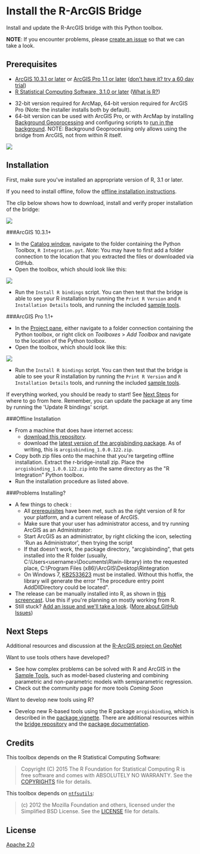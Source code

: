Install the R-ArcGIS Bridge
===========================

Install and update the R-ArcGIS bridge with this Python toolbox.

**NOTE**: If you encounter problems, please [create an issue](https://github.com/R-ArcGIS/r-bridge-install/issues) so that we can take a look.


Prerequisites
-------------

 - [ArcGIS 10.3.1 or later](http://desktop.arcgis.com/en/desktop/) or [ArcGIS Pro 1.1 or later](http://pro.arcgis.com/en/pro-app/) ([don't have it? try a 60 day trial](http://www.esri.com/software/arcgis/arcgis-for-desktop/free-trial))
 - [R Statistical Computing Software, 3.1.0 or later](http://cran.cnr.berkeley.edu/bin/windows/base/) ([What is R?](http://www.r-project.org/about.html))
  + 32-bit version required for ArcMap, 64-bit version required for ArcGIS Pro (Note: the installer installs both by default).
  + 64-bit version can be used with ArcGIS Pro, or with ArcMap by installing [Background Geoprocessing](http://desktop.arcgis.com/en/desktop/latest/analyze/executing-tools/64bit-background.htm) and configuring scripts to [run in the background](http://desktop.arcgis.com/en/desktop/latest/analyze/executing-tools/foreground-and-background-processing.htm). NOTE: Background Geoprocessing only allows using the bridge from ArcGIS, not from within R itself.

![](https://github.com/R-ArcGIS/r-bridge-install/blob/master/img/version-block-detailed.png)


Installation
------------

First, make sure you've installed an appropriate version of R, 3.1 or later.

If you need to install offline, follow the [offline installation instructions](#offline-installation).

The clip below shows how to download, install and verify proper installation of the bridge:

![](https://github.com/R-ArcGIS/r-bridge-install/blob/master/img/r-install-from-pyt.gif)

###ArcGIS 10.3.1+
 - In the [Catalog window](http://desktop.arcgis.com/en/desktop/latest/map/working-with-arcmap/what-is-the-catalog-window-.htm), navigate to the folder containing the Python Toolbox, `R Integration.pyt`. _Note_: You may have to first add a folder connection to the location that you extracted the files or downloaded via GitHub.
 - Open the toolbox, which should look like this:

![](https://github.com/R-ArcGIS/r-bridge-install/blob/master/img/r-bridge-install-arcmap.png)

 - Run the `Install R bindings` script. You can then test that the bridge is able to see your R installation by running the `Print R Version` and `R Installation Details` tools, and running the included [sample tools](https://github.com/R-ArcGIS/r-bridge/tree/master/src/package/inst/examples).

###ArcGIS Pro 1.1+
 - In the [Project pane](https://pro.arcgis.com/en/pro-app/help/projects/the-project-pane.htm), either navigate to a folder connection containing the Python toolbox, or right click on *Toolboxes* > *Add Toolbox* and navigate to the location of the Python toolbox.
 - Open the toolbox, which should look like this:

![](https://github.com/R-ArcGIS/r-bridge-install/blob/master/img/r-bridge-install-pro.png)

  - Run the `Install R bindings` script. You can then test that the bridge is able to see your R installation by running the `Print R Version` and `R Installation Details` tools, and running the included [sample tools](https://github.com/R-ArcGIS/r-bridge/tree/master/src/package/inst/examples).

If everything worked, you should be ready to start! See [Next Steps](#next-steps) for where to go from here. Remember, you can update the package at any time by running the 'Update R bindings' script.

###Offline Installation
 - From a machine that does have internet access:
   + [download this repository](https://github.com/R-ArcGIS/r-bridge-install/archive/master.zip).
   + download the [latest version of the arcgisbinding package](https://github.com/R-ArcGIS/r-bridge/releases/latest). As of writing, this is `arcgisbinding_1.0.0.122.zip`.
 - Copy both zip files onto the machine that you're targeting offline installation. Extract the r-bridge-install zip. Place the `arcgisbinding_1.0.0.122.zip` into the same directory as the "R Integration" Python toolbox.
 - Run the installation procedure as listed above.

###Problems Installing?
 - A few things to check :
    + All [prerequisites](#prerequisites) have been met, such as the right version of R for your platform, and a current release of ArcGIS.
    + Make sure that your user has administrator access, and try running ArcGIS as an Administrator:
     - Start ArcGIS as an administrator, by right clicking the icon, selecting 'Run as Administrator', then trying the script
     - If that doesn't work, the package directory, "arcgisbinding", that gets installed into the R folder (usually, C:\Users\<username>\Documents\R\win-library\) into the requested place, C:\Program Files (x86)\ArcGIS\Desktop\Rintegration
    + On Windows 7, [KB2533623](https://support.microsoft.com/en-us/kb/2533623) must be installed. Without this hotfix, the library will generate the error "The procedure entry point AddDllDirectory could be located".
 - The release can be manually installed into R, as shown in [this screencast](https://4326.us/R/zipinst/r%20bridge%20install%20from%20zip_player.html). Use this if you're planning on mostly working from R.
 - Still stuck? [Add an issue and we'll take a look](https://github.com/R-ArcGIS/r-bridge-install/issues). ([More about GitHub Issues](https://help.github.com/articles/about-issues/))


Next Steps
----------

Additional resources and discussion at the [R-ArcGIS project on GeoNet](https://geonet.esri.com/groups/rstats)

Want to use tools others have developed?
 - See how complex problems can be solved with R and ArcGIS in the [Sample Tools](https://github.com/R-ArcGIS/r-sample-tools), such as model-based clustering and combining parametric and non-parametric models with semiparametric regression.
 - Check out the community page for more tools _Coming Soon_

Want to develop new tools using R?
 - Develop new R-based tools using the R package `arcgisbinding`, which is described in the [package vignette](https://r-arcgis.github.io/assets/arcgisbinding-vignette.html). There are additional resources within the [bridge repository](https://github.com/R-ArcGIS/r-bridge) and the [package documentation](https://r-arcgis.github.io/assets/arcgisbinding.pdf).

Credits
-------

This toolbox depends on the R Statistical Computing Software:

> Copyright (C) 2015 The R Foundation for Statistical Computing
> R is free software and comes with ABSOLUTELY NO WARRANTY.
> See the [COPYRIGHTS](https://github.com/wch/r-source/blob/trunk/doc/COPYRIGHTS) file for details.

This toolbox depends on [`ntfsutils`](https://github.com/sid0/ntfs):
> (c) 2012 the Mozilla Foundation and others, licensed under the
> Simplified BSD License. See the [LICENSE](https://github.com/sid0/ntfs/blob/master/LICENSE) file for details.

## License
[Apache 2.0](LICENSE)
